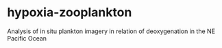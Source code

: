 # hypoxia-zooplankton
Analysis of in situ plankton imagery in relation of deoxygenation in the NE Pacific Ocean
